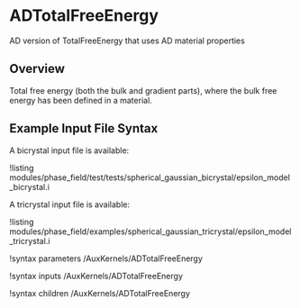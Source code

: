 # ADTotalFreeEnergy

AD version of TotalFreeEnergy that uses AD material properties

## Overview

Total free energy (both the bulk and gradient parts), where the bulk free energy has been defined in a material.

## Example Input File Syntax

A bicrystal input file is available:

!listing modules/phase_field/test/tests/spherical_gaussian_bicrystal/epsilon_model_bicrystal.i

A tricrystal input file is available:

!listing modules/phase_field/examples/spherical_gaussian_tricrystal/epsilon_model_tricrystal.i


!syntax parameters /AuxKernels/ADTotalFreeEnergy

!syntax inputs /AuxKernels/ADTotalFreeEnergy

!syntax children /AuxKernels/ADTotalFreeEnergy
